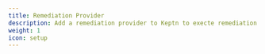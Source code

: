 ```yaml
---
title: Remediation Provider
description: Add a remediation provider to Keptn to execte remediation actions.
weight: 1
icon: setup
---
```

